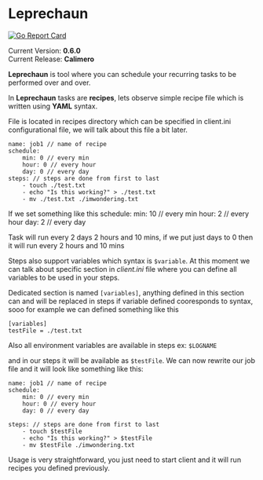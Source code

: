 # Leprechaun

[![Go Report Card](https://goreportcard.com/badge/github.com/Kilgaloon/Leprechaun)](https://goreportcard.com/report/github.com/Kilgaloon/Leprechaun)

Current Version: **0.6.0** <br />
Current Release: **Calimero**

**Leprechaun** is tool where you can schedule your recurring tasks to be performed over and over. 

In **Leprechaun** tasks are **recipes**, lets observe simple recipe file which is written using **YAML** syntax.

File is located in recipes directory which can be specified in client.ini configurational file, we will talk about this file a bit later.

    name: job1 // name of recipe
    schedule:
        min: 0 // every min
        hour: 0 // every hour
        day: 0 // every day
    steps: // steps are done from first to last
    	- touch ./test.txt
    	- echo "Is this working?" > ./test.txt
    	- mv ./test.txt ./imwondering.txt


If we set something like this
    schedule:
        min: 10 // every min
        hour: 2 // every hour
        day: 2 // every day

Task will run every 2 days 2 hours and 10 mins, if we put just days to 0 then it will run every 2 hours and 10 mins

Steps also support variables which syntax is `$variable`. At this moment we can talk about specific section in *client.ini* file where you can define all variables to be used in your steps.

Dedicated section is named `[variables]`, anything defined in this section can and will be replaced in steps if variable defined cooresponds to syntax, sooo for example we can defined something like this

    [variables]
    testFile = ./test.txt

Also all environment variables are available in steps ex: `$LOGNAME`
   
   and in our steps it will be available as `$testFile`. We can now rewrite our job file and it will look like something like this:

    name: job1 // name of recipe
    schedule:
        min: 0 // every min
        hour: 0 // every hour
        day: 0 // every day
        
    steps: // steps are done from first to last
	    - touch $testFile
        - echo "Is this working?" > $testFile
        - mv $testFile ./imwondering.txt
   
Usage is very straightforward, you just need to start client and it will run recipes you defined previously.
